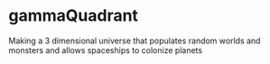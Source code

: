 # gammaQuadrant
Making a 3 dimensional universe that populates random worlds and monsters and allows spaceships to colonize planets
